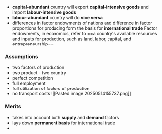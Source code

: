 - **capital-abundant** country will export **capital-intensive goods** and import **labour-intensive goods** 
- **labour-abundant** country will do **vice versa** 
- differences in factor endowments of nations and difference in factor proportions for producing form the basis for **international trade** 
	  Factor endowments, in economics, refer to ==a country's available resources and inputs for production, such as land, labor, capital, and entrepreneurship==.

### Assumptions
- two factors of production
- two product - two country
- perfect competition
- full employment
- full utilization of factors of production
- no transport costs
![[Pasted image 20250514155737.png]]

### Merits
- takes into account both **supply** and **demand** factors
- lays down **permanent basis** for international trade
- 